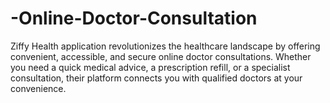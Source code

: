 # -Online-Doctor-Consultation
Ziffy Health application revolutionizes the healthcare landscape by offering convenient, accessible, and secure online doctor consultations. Whether you need a quick medical advice, a prescription refill, or a specialist consultation, their platform connects you with qualified doctors at your convenience. 
